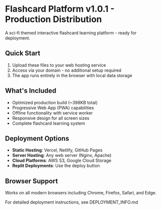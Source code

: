 # Flashcard Platform v1.0.1 - Production Distribution

A sci-fi themed interactive flashcard learning platform - ready for deployment.

## Quick Start

1. Upload these files to your web hosting service
2. Access via your domain - no additional setup required
3. The app runs entirely in the browser with local data storage

## What's Included

- Optimized production build (~398KB total)
- Progressive Web App (PWA) capabilities
- Offline functionality with service worker
- Responsive design for all screen sizes
- Complete flashcard learning system

## Deployment Options

- **Static Hosting**: Vercel, Netlify, GitHub Pages
- **Server Hosting**: Any web server (Nginx, Apache)
- **Cloud Platforms**: AWS S3, Google Cloud Storage
- **Replit Deployments**: Use the deploy button

## Browser Support

Works on all modern browsers including Chrome, Firefox, Safari, and Edge.

For detailed deployment instructions, see DEPLOYMENT_INFO.md